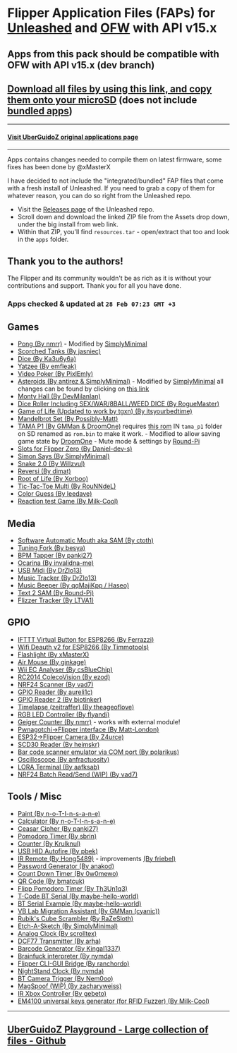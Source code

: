 # Flipper Application Files (FAPs) for [Unleashed](https://github.com/DarkFlippers/unleashed-firmware) and [OFW](https://github.com/flipperdevices/flipperzero-firmware) with API v15.x
## Apps from this pack should be compatible with OFW with API v15.x (dev branch)

## [Download all files by using this link, and copy them onto your microSD](https://download-directory.github.io/?url=https://github.com/xMasterX/unleashed-extra-pack/tree/main/apps) (does not include [bundled apps](https://github.com/DarkFlippers/unleashed-firmware#community-apps-included))

---

#### [Visit UberGuidoZ original applications page](https://github.com/UberGuidoZ/Flipper/tree/main/Applications)


---

Apps contains changes needed to compile them on latest firmware, some fixes has been done by @xMasterX

I have decided to not include the "integrated/bundled" FAP files that come with a fresh install of Unleashed. If you need to grab a copy of them for whatever reason, you can do so right from the Unleashed repo.

* Visit the [Releases page](https://github.com/DarkFlippers/unleashed-firmware) of the Unleashed repo.
* Scroll down and download the linked ZIP file from the Assets drop down, under the big install from web link.
* Within that ZIP, you'll find `resources.tar` - open/extract that too and look in the `apps` folder.

## Thank you to the authors!

The Flipper and its community wouldn't be as rich as it is without your contributions and support. Thank you for all you have done.

### Apps checked & updated at `28 Feb 07:23 GMT +3`

## Games
- [Pong (By nmrr)](https://github.com/nmrr/flipperzero-pong) - Modified by [SimplyMinimal](https://github.com/SimplyMinimal/FlipperZero-Pong)
- [Scorched Tanks (By jasniec)](https://github.com/jasniec/flipper-scorched-tanks-game)
- [Dice (By Ka3u6y6a)](https://github.com/Ka3u6y6a/flipper-zero-dice)
- [Yatzee (By emfleak)](https://github.com/emfleak/flipperzero-yatzee)
- [Video Poker (By PixlEmly)](https://github.com/PixlEmly/flipperzero-firmware-testing/blob/420/applications/VideoPoker/poker.c)
- [Asteroids (By antirez & SimplyMinimal)](https://github.com/antirez/flipper-asteroids) - Modified by [SimplyMinimal](https://github.com/SimplyMinimal/FlipperZero-Asteroids) all changes can be found by clicking on [this link](https://github.com/SimplyMinimal/FlipperZero-Asteroids)
- [Monty Hall (By DevMilanIan)](https://github.com/RogueMaster/flipperzero-firmware-wPlugins/pull/203)
- [Dice Roller Including SEX/WAR/8BALL/WEED DICE (By RogueMaster)](https://github.com/RogueMaster/flipperzero-firmware-wPlugins/blob/420/applications/dice/dice.c)
- [Game of Life (Updated to work by tgxn) (By itsyourbedtime)](https://github.com/tgxn/flipperzero-firmware/blob/dev/applications/game_of_life/game_of_life.c)
- [Mandelbrot Set (By Possibly-Matt)](https://github.com/Possibly-Matt/flipperzero-firmware-wPlugins)
- [TAMA P1 (By GMMan & DroomOne)](https://github.com/GMMan/flipperzero-tamagotch-p1) requires [this rom](https://tinyurl.com/tamap1) IN `tama_p1` folder on SD renamed as `rom.bin` to make it work. - Modified to allow saving game state by [DroomOne](https://github.com/DroomOne/flipperzero-tamagotch-p1) - Mute mode & settings by [Round-Pi](https://github.com/Round-Pi/flipperzero-tamagotch-p1)
- [Slots for Flipper Zero (By Daniel-dev-s)](https://github.com/Daniel-dev-s/flipperzero-slots)
- [Simon Says (By SimplyMinimal)](https://github.com/SimplyMinimal/FlipperZero-SimonSays)
- [Snake 2.0 (By Willzvul)](https://github.com/Willzvul/Snake_2.0)
- [Reversi (By dimat)](https://github.com/dimat/flipperzero-reversi)
- [Root of Life (By Xorboo)](https://github.com/Xorboo/root-of-life)
- [Tic-Tac-Toe Multi (By RouNNdeL)](https://github.com/RouNNdeL/flipper-tictactoe-multi)
- [Color Guess (By leedave)](https://github.com/leedave/Leeds-Flipper-Zero-Applications)
- [Reaction test Game (By Milk-Cool)](https://github.com/Milk-Cool/fz-reaction-game)

## Media
- [Software Automatic Mouth aka SAM (By ctoth)](https://github.com/ctoth/SAM)
- [Tuning Fork (By besya)](https://github.com/besya/flipperzero-tuning-fork)
- [BPM Tapper (By panki27)](https://github.com/panki27/bpm-tapper)
- [Ocarina (By invalidna-me)](https://github.com/invalidna-me/flipperzero-ocarina)
- [USB Midi (By DrZlo13)](https://github.com/DrZlo13/flipper-zero-usb-midi)
- [Music Tracker (By DrZlo13)](https://github.com/DrZlo13/flipper-zero-music-tracker)
- [Music Beeper (By qqMajiKpp / Haseo)](https://github.com/qqmajikpp/)
- [Text 2 SAM (By Round-Pi)](https://github.com/Round-Pi/flipperzero-text2sam)
- [Flizzer Tracker (By LTVA1)](https://github.com/LTVA1/flizzer_tracker)

## GPIO
- [IFTTT Virtual Button for ESP8266 (By Ferrazzi)](https://github.com/Ferrazzi/FlipperZero_IFTTT_Virtual_Button)
- [Wifi Deauth v2 for ESP8266 (By Timmotools)](https://github.com/Timmotools/flipperzero_esp8266_deautherv2)
- [Flashlight (By xMasterX)](https://github.com/xMasterX/flipper-flashlight)
- [Air Mouse (By ginkage)](https://github.com/ginkage/FlippAirMouse/)
- [Wii EC Analyser (By csBlueChip)](https://github.com/csBlueChip/FlipperZero_WiiEC)
- [RC2014 ColecoVision (By ezod)](https://github.com/ezod/flipperzero-rc2014-coleco)
- [NRF24 Scanner (By vad7)](https://github.com/vad7/nrf24scan)
- [GPIO Reader (By aureli1c)](https://github.com/aureli1c/flipperzero_GPIO_read)
- [GPIO Reader 2 (By biotinker)](https://github.com/biotinker/flipperzero-gpioreader)
- [Timelapse (zeitraffer) (By theageoflove)](https://github.com/theageoflove/flipperzero-zeitraffer)
- [RGB LED Controller (By flyandi)](https://github.com/flyandi/flipper_zero_rgb_led)
- [Geiger Counter (By nmrr)](https://github.com/nmrr/flipperzero-geigercounter) - works with external module!
- [Pwnagotchi->Flipper interface (By Matt-London)](https://github.com/Matt-London/pwnagotchi-flipper)
- [ESP32->Flipper Camera (By Z4urce)](https://github.com/Z4urce/flipperzero-camera)
- [SCD30 Reader (By heimskr)](https://github.com/heimskr/flipperzero-scd30)
- [Bar code scanner emulator via COM port (By polarikus)](https://github.com/polarikus/flipper-zero_bc_scanner_emulator)
- [Oscilloscope (By anfractuosity)](https://github.com/anfractuosity/flipperscope)
- [LORA Terminal (By aafksab)](https://github.com/aafksab/LORA-Term)
- [NRF24 Batch Read/Send (WIP) (By vad7)](https://github.com/vad7/nRF24-Batch)

## Tools / Misc
- [Paint (By n-o-T-I-n-s-a-n-e)](https://github.com/n-o-T-I-n-s-a-n-e)
- [Calculator (By n-o-T-I-n-s-a-n-e)](https://github.com/n-o-T-I-n-s-a-n-e)
- [Ceasar Cipher (By panki27)](https://github.com/panki27/caesar-cipher)
- [Pomodoro Timer (By sbrin)](https://github.com/sbrin/flipperzero_pomodoro)
- [Counter (By Krulknul)](https://github.com/Krulknul/dolphin-counter)
- [USB HID Autofire (By pbek)](https://github.com/pbek/usb_hid_autofire)
- [IR Remote (By Hong5489)](https://github.com/Hong5489/ir_remote) - improvements [(By friebel)](https://github.com/RogueMaster/flipperzero-firmware-wPlugins/pull/535)
- [Password Generator (By anakod)](https://github.com/anakod/flipper_passgen)
- [Count Down Timer (By 0w0mewo)](https://github.com/0w0mewo/fpz_cntdown_timer)
- [QR Code (By bmatcuk)](https://github.com/bmatcuk/flipperzero-qrcode)
- [Flipp Pomodoro Timer (By Th3Un1q3)](https://github.com/Th3Un1q3/flipp_pomodoro)
- [T-Code BT Serial (By maybe-hello-world)](https://github.com/maybe-hello-world/flipper-bp)
- [BT Serial Example (By maybe-hello-world)](https://github.com/maybe-hello-world/fbs)
- [VB Lab Migration Assistant (By GMMan (cyanic))](https://github.com/GMMan/flipperzero-vb-migrate)
- [Rubik's Cube Scrambler (By RaZeSloth)](https://github.com/RaZeSloth/flipperzero-rubiks-cube-scrambler)
- [Etch-A-Sketch (By SimplyMinimal)](https://github.com/SimplyMinimal/FlipperZero-Etch-A-Sketch)
- [Analog Clock (By scrolltex)](https://github.com/scrolltex/flipper_analog_clock)
- [DCF77 Transmitter (By arha)](https://github.com/arha/flipper-dcf77)
- [Barcode Generator (By Kingal1337)](https://github.com/Kingal1337/flipper-barcode-generator)
- [Brainfuck interpreter (By nymda)](https://github.com/nymda/FlipperZeroBrainfuck)
- [Flipper CLI-GUI Bridge (By ranchordo)](https://github.com/ranchordo/flipperzero-cli-bridge)
- [NightStand Clock (By nymda)](https://github.com/nymda/FlipperNightStand)
- [BT Camera Trigger (By Nem0oo)](https://github.com/Nem0oo/flipper-zero-bluetooth-trigger)
- [MagSpoof (WIP) (By zacharyweiss)](https://github.com/zacharyweiss/magspoof_flipper)
- [IR Xbox Controller (By gebeto)](https://github.com/gebeto/flipper-xbox-controller)
- [EM4100 universal keys generator (for RFID Fuzzer) (By Milk-Cool)](https://github.com/Milk-Cool/fz-em4100-generator)

--- 

## [UberGuidoZ Playground - Large collection of files - Github](https://github.com/UberGuidoZ/Flipper)
